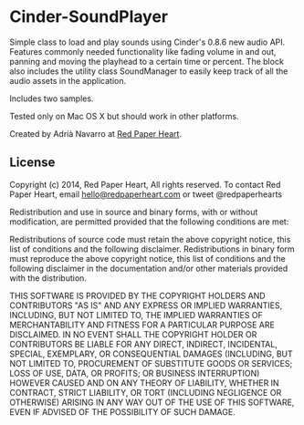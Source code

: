 Cinder-SoundPlayer
==================

Simple class to load and play sounds using Cinder's 0.8.6 new audio API. Features commonly needed functionality like fading volume in and out, panning and moving the playhead to a certain time or percent. The block also includes the utility class SoundManager to easily keep track of all the audio assets in the application.

Includes two samples.

Tested only on Mac OS X but should work in other platforms.

Created by Adrià Navarro at [Red Paper Heart](http://redpaperheart.com).

License
-------
Copyright (c) 2014, Red Paper Heart, All rights reserved. To contact Red Paper Heart, email hello@redpaperheart.com or tweet @redpaperhearts

Redistribution and use in source and binary forms, with or without modification, are permitted provided that the following conditions are met:
 
Redistributions of source code must retain the above copyright notice, this list of conditions and the following disclaimer. Redistributions in binary form must reproduce the above copyright notice, this list of conditions and the following disclaimer in the documentation and/or other materials provided with the distribution.
 
THIS SOFTWARE IS PROVIDED BY THE COPYRIGHT HOLDERS AND CONTRIBUTORS "AS IS" AND ANY EXPRESS OR IMPLIED WARRANTIES, INCLUDING, BUT NOT LIMITED TO, THE IMPLIED WARRANTIES OF MERCHANTABILITY AND FITNESS FOR A PARTICULAR PURPOSE ARE DISCLAIMED. IN NO EVENT SHALL THE COPYRIGHT HOLDER OR CONTRIBUTORS BE LIABLE FOR ANY DIRECT, INDIRECT, INCIDENTAL, SPECIAL, EXEMPLARY, OR CONSEQUENTIAL DAMAGES (INCLUDING, BUT NOT LIMITED TO, PROCUREMENT OF SUBSTITUTE GOODS OR SERVICES; LOSS OF USE, DATA, OR PROFITS; OR BUSINESS INTERRUPTION) HOWEVER CAUSED AND ON ANY THEORY OF LIABILITY, WHETHER IN CONTRACT, STRICT LIABILITY, OR TORT (INCLUDING NEGLIGENCE OR OTHERWISE) ARISING IN ANY WAY OUT OF THE USE OF THIS SOFTWARE, EVEN IF ADVISED OF THE POSSIBILITY OF SUCH DAMAGE.